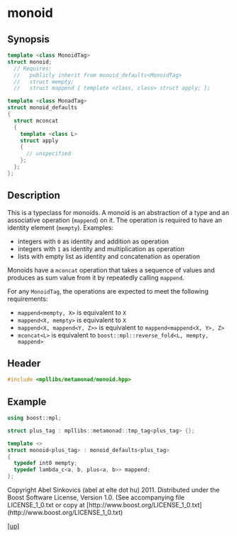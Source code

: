 # monoid

## Synopsis

```cpp
template <class MonoidTag>
struct monoid;
  // Requires:
  //   publicly inherit from monoid_defaults<MonoidTag>
  //   struct mempty;
  //   struct mappend { template <class, class> struct apply; };

template <class MonadTag>
struct monoid_defaults
{
  struct mconcat
  {
    template <class L>
    struct apply
    {
      // unspecified
    };
  };
};
```

## Description

This is a typeclass for monoids. A monoid is an abstraction of a type and an
associative operation (`mappend`) on it. The operation is required to have an
identity element (`mempty`). Examples:

* integers with `0` as identity and addition as operation
* integers with `1` as identity and multiplication as operation
* lists with empty list as identity and concatenation as operation

Monoids have a `mconcat` operation that takes a sequence of values and produces
as sum value from it by repeatedly calling `mappend`.

For any `MonoidTag`, the operations are expected to meet the following
requirements:

* `mappend<mempty, X>` is equivalent to `X`
* `mappend<X, mempty>` is equivalent to `X`
* `mappend<X, mappend<Y, Z>>` is equivalent to `mappend<mappend<X, Y>, Z>`
* `mconcat<L>` is equivalent to `boost::mpl::reverse_fold<L, mempty, mappend>`

## Header

```cpp
#include <mpllibs/metamonad/monoid.hpp>
```

## Example

```cpp
using boost::mpl;

struct plus_tag : mpllibs::metamonad::tmp_tag<plus_tag> {};

template <>
struct monoid<plus_tag> : monoid_defaults<plus_tag>
{
  typedef int0 mempty;
  typedef lambda_c<a, b, plus<a, b>> mappend;
};
```

<p class="copyright">
Copyright Abel Sinkovics (abel at elte dot hu) 2011.
Distributed under the Boost Software License, Version 1.0.
(See accompanying file LICENSE_1_0.txt or copy at
[http://www.boost.org/LICENSE_1_0.txt](http://www.boost.org/LICENSE_1_0.txt)
</p>

[[up]](reference.html)



